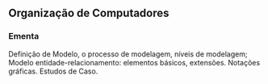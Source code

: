 ## Organização de Computadores

### Ementa

Definição de Modelo, o processo de modelagem, níveis de modelagem; Modelo entidade-relacionamento: elementos básicos, extensões. Notações gráficas. Estudos de Caso.
